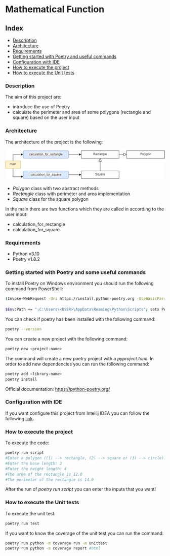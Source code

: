 <h1>Mathematical Function</h1>

## Index
- [Description](#description)
- [Architecture](#architecture)
- [Requirements](#requirements)
- [Getting started with Poetry and useful commands](#getting-started-with-poetry-and-useful-commands)
- [Configuration with IDE](#configuration-with-ide)
- [How to execute the project](#how-to-execute-the-project)
- [How to execute the Unit tests](#how-to-execute-the-unit-tests)

### Description
The aim of this project are:
- introduce the use of Poetry
- calculate the perimeter and area of some polygons (rectangle and square) based on the user input

### Architecture
The architecture of the project is the following:
<p align="center">
  <img src="img/architecture.png?raw=true" />
</p>

- _Polygon_ class with two abstract methods
- _Rectangle_ class with perimeter and area implementation
- _Square_ class for the square polygon

In the main there are two functions which they are called in according to the user input:
- calculation_for_rectangle
- calculation_for_square

### Requirements
- Python v3.10
- Poetry v1.8.2

### Getting started with Poetry and some useful commands

To install Poetry on Windows environment you should run the following command from PowerShell:

```bash
(Invoke-WebRequest -Uri https://install.python-poetry.org -UseBasicParsing).Content | py -

$Env:Path += ";C:\Users\<USER>\AppData\Roaming\Python\Scripts"; setx PATH "$Env:Path"
```

You can check if poetry has been installed with the following command:
```bash
poetry --version
```

You can create a new project with the following command:
```bash
poetry new <project-name>
```
The command will create a new poetry project with a _pyproject.toml_. In order to add new dependencies you can run the following command:
```bash
poetry add <library-name>
poetry install
```

Official documentation: https://python-poetry.org/

### Configuration with IDE
If you want configure this project from Intellij IDEA you can follow the following [link](https://www.jetbrains.com/help/idea/poetry.html#poetry-env).

### How to execute the project

To execute the code:
```bash
poetry run script
#Enter a polygon ((1) --> rectangle, (2) --> square or (3) --> circle): 1
#Enter the base length: 3
#Enter the height length: 4
#The area of the rectangle is 12.0
#The perimeter of the rectangle is 14.0
```
After the run of _poetry run script_ you can enter the inputs that you want!

### How to execute the Unit tests
To execute the unit test:

```bash
poetry run test
```
If you want to know the coverage of the unit test you can run the command:
```bash
poetry run python -m coverage run -m unittest
poetry run python -m coverage report #html
```
